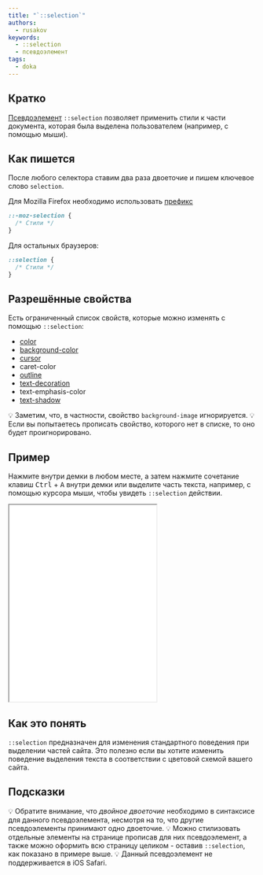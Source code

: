 ```yaml
---
title: "`::selection`"
authors:
  - rusakov
keywords:
  - ::selection
  - псевдоэлемент
tags:
  - doka
---
```


## Кратко

[Псевдоэлемент](/css/pseudoelements) `::selection` позволяет применить стили к части документа, которая была выделена пользователем (например, с помощью мыши).
## Как пишется

После любого селектора ставим два раза двоеточие и пишем ключевое слово `selection`.

Для Mozilla Firefox необходимо использовать [префикс](/css/vendor-prefixes)

```css
::-moz-selection {
  /* Стили */
}
```

Для остальных браузеров:

```css
::selection {
  /* Стили */
}
```
## Разрешённые свойства

Есть ограниченный список свойств, которые можно изменять с помощью `::selection`:

- [color](/css/color)
- [background-color](/css/background-color)
- [cursor](/css/cursor)
- caret-color
- [outline](/css/outline)
- [text-decoration](/css/text-decoration)
- text-emphasis-color
- [text-shadow](/css/text-shadow)

💡 Заметим, что, в частности, свойство `background-image` игнорируется.
💡 Если вы попытаетесь прописать свойство, которого нет в списке, то оно будет проигнорировано.

## Пример

Нажмите внутри демки в любом месте, а затем нажмите сочетание клавиш <kbd>Ctrl</kbd> + <kbd>A</kbd> внутри демки или выделите часть текста, например, с помощью курсора мыши, чтобы увидеть `::selection` действии.

<iframe title="Варианты использования ::selection" src="demos/variants/" height="400"></iframe>

## Как это понять

`::selection` предназначен для изменения стандартного поведения при выделении частей сайта. Это полезно если вы хотите изменить поведение выделения текста в соответствии с цветовой схемой вашего сайта.

## Подсказки

💡 Обратите внимание, что _двойное двоеточие_ необходимо в синтаксисе для данного псевдоэлемента, несмотря на то, что другие псевдоэлементы принимают одно двоеточие.
💡 Можно стилизовать отдельные элементы на странице прописав для них псевдоэлемент, а также можно оформить всю страницу целиком - оставив `::selection`, как показано в примере выше.
💡 Данный псевдоэлемент не поддерживается в iOS Safari.
